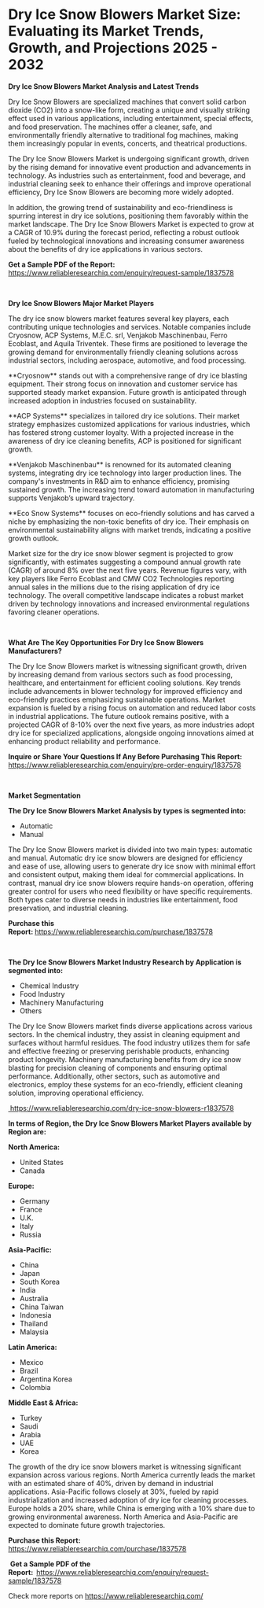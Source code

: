 <p><h1>Dry Ice Snow Blowers Market Size: Evaluating its Market Trends, Growth, and Projections 2025 - 2032</h1></p><p><strong>Dry Ice Snow Blowers Market Analysis and Latest Trends</strong></p>
<p><p>Dry Ice Snow Blowers are specialized machines that convert solid carbon dioxide (CO2) into a snow-like form, creating a unique and visually striking effect used in various applications, including entertainment, special effects, and food preservation. The machines offer a cleaner, safe, and environmentally friendly alternative to traditional fog machines, making them increasingly popular in events, concerts, and theatrical productions.</p><p>The Dry Ice Snow Blowers Market is undergoing significant growth, driven by the rising demand for innovative event production and advancements in technology. As industries such as entertainment, food and beverage, and industrial cleaning seek to enhance their offerings and improve operational efficiency, Dry Ice Snow Blowers are becoming more widely adopted. </p><p>In addition, the growing trend of sustainability and eco-friendliness is spurring interest in dry ice solutions, positioning them favorably within the market landscape. The Dry Ice Snow Blowers Market is expected to grow at a CAGR of 10.9% during the forecast period, reflecting a robust outlook fueled by technological innovations and increasing consumer awareness about the benefits of dry ice applications in various sectors.</p></p>
<p><strong>Get a Sample PDF of the Report:&nbsp;</strong> <a href="https://www.reliableresearchiq.com/enquiry/request-sample/1837578?utm_campaign=2719&utm_medium=2&utm_source=Github&utm_content=ia&utm_term=28022025&utm_id=dry-ice-snow-blowers">https://www.reliableresearchiq.com/enquiry/request-sample/1837578</a></p>
<p>&nbsp;</p>
<p><strong>Dry Ice Snow Blowers Major Market Players</strong></p>
<p><p>The dry ice snow blowers market features several key players, each contributing unique technologies and services. Notable companies include Cryosnow, ACP Systems, M.E.C. srl, Venjakob Maschinenbau, Ferro Ecoblast, and Aquila Triventek. These firms are positioned to leverage the growing demand for environmentally friendly cleaning solutions across industrial sectors, including aerospace, automotive, and food processing.</p><p>**Cryosnow** stands out with a comprehensive range of dry ice blasting equipment. Their strong focus on innovation and customer service has supported steady market expansion. Future growth is anticipated through increased adoption in industries focused on sustainability.</p><p>**ACP Systems** specializes in tailored dry ice solutions. Their market strategy emphasizes customized applications for various industries, which has fostered strong customer loyalty. With a projected increase in the awareness of dry ice cleaning benefits, ACP is positioned for significant growth.</p><p>**Venjakob Maschinenbau** is renowned for its automated cleaning systems, integrating dry ice technology into larger production lines. The company's investments in R&D aim to enhance efficiency, promising sustained growth. The increasing trend toward automation in manufacturing supports Venjakob’s upward trajectory.</p><p>**Eco Snow Systems** focuses on eco-friendly solutions and has carved a niche by emphasizing the non-toxic benefits of dry ice. Their emphasis on environmental sustainability aligns with market trends, indicating a positive growth outlook.</p><p>Market size for the dry ice snow blower segment is projected to grow significantly, with estimates suggesting a compound annual growth rate (CAGR) of around 8% over the next five years. Revenue figures vary, with key players like Ferro Ecoblast and CMW CO2 Technologies reporting annual sales in the millions due to the rising application of dry ice technology. The overall competitive landscape indicates a robust market driven by technology innovations and increased environmental regulations favoring cleaner operations.</p></p>
<p>&nbsp;</p>
<p><strong>What Are The Key Opportunities For Dry Ice Snow Blowers Manufacturers?</strong></p>
<p><p>The Dry Ice Snow Blowers market is witnessing significant growth, driven by increasing demand from various sectors such as food processing, healthcare, and entertainment for efficient cooling solutions. Key trends include advancements in blower technology for improved efficiency and eco-friendly practices emphasizing sustainable operations. Market expansion is fueled by a rising focus on automation and reduced labor costs in industrial applications. The future outlook remains positive, with a projected CAGR of 8-10% over the next five years, as more industries adopt dry ice for specialized applications, alongside ongoing innovations aimed at enhancing product reliability and performance.</p></p>
<p><strong>Inquire or Share Your Questions If Any Before Purchasing This Report:</strong> <a href="https://www.reliableresearchiq.com/enquiry/pre-order-enquiry/1837578?utm_campaign=2719&utm_medium=2&utm_source=Github&utm_content=ia&utm_term=28022025&utm_id=dry-ice-snow-blowers">https://www.reliableresearchiq.com/enquiry/pre-order-enquiry/1837578</a></p>
<p>&nbsp;</p>
<p><strong>Market Segmentation</strong></p>
<p><strong>The Dry Ice Snow Blowers Market Analysis by types is segmented into:</strong></p>
<p><ul><li>Automatic</li><li>Manual</li></ul></p>
<p><p>The Dry Ice Snow Blowers market is divided into two main types: automatic and manual. Automatic dry ice snow blowers are designed for efficiency and ease of use, allowing users to generate dry ice snow with minimal effort and consistent output, making them ideal for commercial applications. In contrast, manual dry ice snow blowers require hands-on operation, offering greater control for users who need flexibility or have specific requirements. Both types cater to diverse needs in industries like entertainment, food preservation, and industrial cleaning.</p></p>
<p><strong>Purchase this Report:&nbsp;</strong><a href="https://www.reliableresearchiq.com/purchase/1837578?utm_campaign=2719&utm_medium=2&utm_source=Github&utm_content=ia&utm_term=28022025&utm_id=dry-ice-snow-blowers">https://www.reliableresearchiq.com/purchase/1837578</a></p>
<p>&nbsp;</p>
<p><strong>The Dry Ice Snow Blowers Market Industry Research by Application is segmented into:</strong></p>
<p><ul><li>Chemical Industry</li><li>Food Industry</li><li>Machinery Manufacturing</li><li>Others</li></ul></p>
<p><p>The Dry Ice Snow Blowers market finds diverse applications across various sectors. In the chemical industry, they assist in cleaning equipment and surfaces without harmful residues. The food industry utilizes them for safe and effective freezing or preserving perishable products, enhancing product longevity. Machinery manufacturing benefits from dry ice snow blasting for precision cleaning of components and ensuring optimal performance. Additionally, other sectors, such as automotive and electronics, employ these systems for an eco-friendly, efficient cleaning solution, improving operational efficiency.</p></p>
<p><a href="https://www.reliableresearchiq.com/dry-ice-snow-blowers-r1837578?utm_campaign=2719&utm_medium=2&utm_source=Github&utm_content=ia&utm_term=28022025&utm_id=dry-ice-snow-blowers">&nbsp;https://www.reliableresearchiq.com/dry-ice-snow-blowers-r1837578</a></p>
<p><strong>In terms of Region, the Dry Ice Snow Blowers Market Players available by Region are:</strong></p>
<p>
    <p> <strong> North America: </strong>
        <ul>
            <li>United States</li>
            <li>Canada</li>
        </ul>
        </p> 
    <p> <strong> Europe: </strong>
        <ul>
            <li>Germany</li>
            <li>France</li>
            <li>U.K.</li>
            <li>Italy</li>
            <li>Russia</li>
        </ul>
        </p> 
    <p> <strong> Asia-Pacific: </strong>
        <ul>
            <li>China</li>
            <li>Japan</li>
            <li>South Korea</li>
            <li>India</li>
            <li>Australia</li>
            <li>China Taiwan</li>
            <li>Indonesia</li>
            <li>Thailand</li>
            <li>Malaysia</li>
        </ul>
        </p> 
    <p> <strong> Latin America: </strong>
        <ul>
            <li>Mexico</li>
            <li>Brazil</li>
            <li>Argentina Korea</li>
            <li>Colombia</li>
        </ul>
        </p> 
    <p> <strong> Middle East & Africa: </strong>
        <ul>
            <li>Turkey</li>
            <li>Saudi</li>
            <li>Arabia</li>
            <li>UAE</li>
            <li>Korea</li>
        </ul>
    </p>
    </p>
<p><p>The growth of the dry ice snow blowers market is witnessing significant expansion across various regions. North America currently leads the market with an estimated share of 40%, driven by demand in industrial applications. Asia-Pacific follows closely at 30%, fueled by rapid industrialization and increased adoption of dry ice for cleaning processes. Europe holds a 20% share, while China is emerging with a 10% share due to growing environmental awareness. North America and Asia-Pacific are expected to dominate future growth trajectories.</p></p>
<p><strong>Purchase this Report: </strong><a href="https://www.reliableresearchiq.com/purchase/1837578?utm_campaign=2719&utm_medium=2&utm_source=Github&utm_content=ia&utm_term=28022025&utm_id=dry-ice-snow-blowers">https://www.reliableresearchiq.com/purchase/1837578</a></p>
<p>&nbsp;<strong>Get a Sample PDF of the Report:&nbsp;&nbsp;</strong><a href="https://www.reliableresearchiq.com/enquiry/request-sample/1837578?utm_campaign=2719&utm_medium=2&utm_source=Github&utm_content=ia&utm_term=28022025&utm_id=dry-ice-snow-blowers">https://www.reliableresearchiq.com/enquiry/request-sample/1837578</a></p>
<p><strong></strong></p>
<p>Check more reports on <a href="https://www.reliableresearchiq.com/?utm_campaign=2719&utm_medium=2&utm_source=Github&utm_content=ia&utm_term=28022025&utm_id=dry-ice-snow-blowers">https://www.reliableresearchiq.com/</a></p>